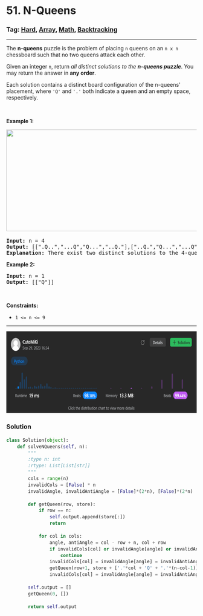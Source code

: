 # 51. N-Queens
### Tag: [Hard](https://github.com/TheOnlyMiki/LeetCode-For-Fun/tree/main#hard-level), [Array](https://github.com/TheOnlyMiki/LeetCode-For-Fun/tree/main#array), [Math](https://github.com/TheOnlyMiki/LeetCode-For-Fun/tree/main#math), [Backtracking](https://github.com/TheOnlyMiki/LeetCode-For-Fun/tree/main#backtracking)
---

<div class="px-5 pt-4"><div class="flex"></div><div class="xFUwe" data-track-load="description_content"><p>The <strong>n-queens</strong> puzzle is the problem of placing <code>n</code> queens on an <code>n x n</code> chessboard such that no two queens attack each other.</p>

<p>Given an integer <code>n</code>, return <em>all distinct solutions to the <strong>n-queens puzzle</strong></em>. You may return the answer in <strong>any order</strong>.</p>

<p>Each solution contains a distinct board configuration of the n-queens' placement, where <code>'Q'</code> and <code>'.'</code> both indicate a queen and an empty space, respectively.</p>

<p>&nbsp;</p>
<p><strong class="example">Example 1:</strong></p>
<img alt="" src="https://assets.leetcode.com/uploads/2020/11/13/queens.jpg" style="width: 600px; height: 268px;">
<pre><strong>Input:</strong> n = 4
<strong>Output:</strong> [[".Q..","...Q","Q...","..Q."],["..Q.","Q...","...Q",".Q.."]]
<strong>Explanation:</strong> There exist two distinct solutions to the 4-queens puzzle as shown above
</pre>

<p><strong class="example">Example 2:</strong></p>

<pre><strong>Input:</strong> n = 1
<strong>Output:</strong> [["Q"]]
</pre>

<p>&nbsp;</p>
<p><strong>Constraints:</strong></p>

<ul>
	<li><code>1 &lt;= n &lt;= 9</code></li>
</ul>
</div></div>

---
<img src="Submit.png" width="700" height="215" />

### Solution

```python
class Solution(object):
    def solveNQueens(self, n):
        """
        :type n: int
        :rtype: List[List[str]]
        """
        cols = range(n)
        invalidCols = [False] * n
        invalidAngle, invalidAntiAngle = [False]*(2*n), [False]*(2*n)

        def getQueen(row, store):
            if row == n:
                self.output.append(store[:])
                return

            for col in cols:
                angle, antiAngle = col - row + n, col + row
                if invalidCols[col] or invalidAngle[angle] or invalidAntiAngle[antiAngle]:
                    continue
                invalidCols[col] = invalidAngle[angle] = invalidAntiAngle[antiAngle] = True
                getQueen(row+1, store + ['.'*col + 'Q' + '.'*(n-col-1)])
                invalidCols[col] = invalidAngle[angle] = invalidAntiAngle[antiAngle] = False

        self.output = []
        getQueen(0, [])

        return self.output
```
